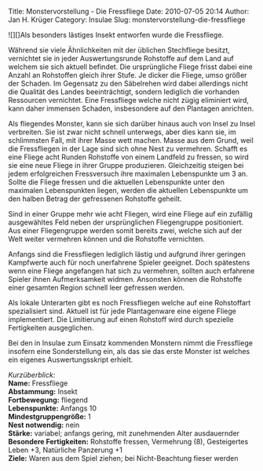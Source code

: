 Title: Monstervorstellung - Die Fressfliege
Date: 2010-07-05 20:14
Author: Jan H. Krüger
Category: Insulae
Slug: monstervorstellung-die-fressfliege

![][]Als besonders lästiges Insekt entworfen wurde die Fressfliege.  
  
Während sie viele Ähnlichkeiten mit der üblichen Stechfliege besitzt,
vernichtet sie in jeder Auswertungsrunde Rohstoffe auf dem Land auf
welchem sie sich aktuell befindet. Die ursprüngliche Fliege frisst dabei
eine Anzahl an Rohstoffen gleich ihrer Stufe. Je dicker die Fliege, umso
größer der Schaden. Im Gegensatz zu den Säbelrehen wird dabei allerdings
nicht die Qualität des Landes beeinträchtigt, sondern lediglich die
vorhanden Ressourcen vernichtet. Eine Fressfliege welche nicht zügig
eliminiert wird, kann daher immensen Schaden, insbesondere auf den
Plantagen anrichten.  
  
Als fliegendes Monster, kann sie sich darüber hinaus auch von Insel zu
Insel verbreiten. Sie ist zwar nicht schnell unterwegs, aber dies kann
sie, im schlimmsten Fall, mit ihrer Masse wett machen. Masse aus dem
Grund, weil die Fressfliegen in der Lage sind sich ohne Nest zu
vermehren. Schafft es eine Fliege acht Runden Rohstoffe von einem
Landfeld zu fressen, so wird sie eine neue Fliege in ihrer Gruppe
produzieren. Gleichzeitig steigen bei jedem erfolgreichen Fressversuch
ihre maximalen Lebenspunkte um 3 an. Sollte die Fliege fressen und die
aktuellen Lebenspunkte unter den maximalen Lebenspunkten liegen, werden
die aktuellen Lebenspunkte um den halben Betrag der gefressenen
Rohstoffe geheilt.  
  
Sind in einer Gruppe mehr wie acht Fliegen, wird eine Fliege auf ein
zufällig ausgewähltes Feld neben der ursprünglichen Fliegengruppe
positioniert. Aus einer Fliegengruppe werden somit bereits zwei, welche
sich auf der Welt weiter vermehren können und die Rohstoffe vernichten.  
  
Anfangs sind die Fressfliegen lediglich lästig und aufgrund ihrer
geringen Kampfwerte auch für noch unerfahrene Spieler geeignet. Doch
spätestens wenn eine Fliege angefangen hat sich zu vermehren, sollten
auch erfahrene Spieler ihnen Aufmerksamkeit widmen. Ansonsten können die
Rohstoffe einer gesamten Region schnell leer gefressen werden.  
  
Als lokale Unterarten gibt es noch Fressfliegen welche auf eine
Rohstoffart spezialisiert sind. Aktuell ist für jede Plantagenware eine
eigene Fliege implementiert. Die Limitierung auf einen Rohstoff wird
durch spezielle Fertigkeiten ausgeglichen.  
  
Bei den in Insulae zum Einsatz kommenden Monstern nimmt die Fressfliege
insofern eine Sonderstellung ein, als das sie das erste Monster ist
welches ein eigenes Auswertungsskript erhielt.  
  
*Kurzüberblick:*  
**Name:** Fressfliege  
**Abstammung:** Insekt  
**Fortbewegung:** fliegend  
**Lebenspunkte:** Anfangs 10  
**Mindestgruppengröße:** 1  
**Nest notwendig:** nein  
**Stärke:** variabel; anfangs gering, mit zunehmenden Alter
ausdauernder  
**Besondere Fertigkeiten:** Rohstoffe fressen, Vermehrung (8),
Gesteigertes Leben +3, Natürliche Panzerung +1  
**Ziele:** Waren aus dem Spiel ziehen; bei Nicht-Beachtung fieser werden

  [Bild1]: http://lh6.ggpht.com/_DAjsWzGb5pg/TDIoXyGYd5I/AAAAAAAAs_Y/_UqLiYqcX0c/s800/chorking.jpg
